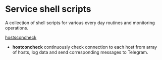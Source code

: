 # Service shell scripts
A collection of shell scripts for various every day routines and monitoring operations.

[hostsconcheck](#hostconcheck)

* **hostconcheck** continuously check connection to each host from array of hosts, log data and send corresponding messages to Telegram.
